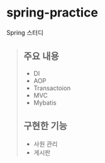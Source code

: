 # spring-practice
Spring 스터디

> ## 주요 내용
> + DI
> + AOP
> + Transactoion
> + MVC
> + Mybatis
> 
> ## 구현한 기능
> + 사원 관리
> + 게시판
